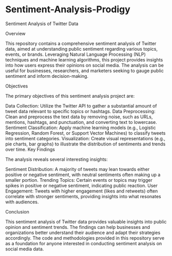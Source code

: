 # Sentiment-Analysis-Prodigy

Sentiment Analysis of Twitter Data

Overview

This repository contains a comprehensive sentiment analysis of Twitter data, aimed at understanding public sentiment regarding various topics, events, or brands. Leveraging Natural Language Processing (NLP) techniques and machine learning algorithms, this project provides insights into how users express their opinions on social media. The analysis can be useful for businesses, researchers, and marketers seeking to gauge public sentiment and inform decision-making.

Objectives 

The primary objectives of this sentiment analysis project are:

Data Collection: Utilize the Twitter API to gather a substantial amount of tweet data relevant to specific topics or hashtags.
Data Preprocessing: Clean and preprocess the text data by removing noise, such as URLs, mentions, hashtags, and punctuation, and converting text to lowercase.
Sentiment Classification: Apply machine learning models (e.g., Logistic Regression, Random Forest, or Support Vector Machines) to classify tweets into sentiment categories.
Visualization: Create visual representations (e.g., pie charts, bar graphs) to illustrate the distribution of sentiments and trends over time.
Key Findings

The analysis reveals several interesting insights:

Sentiment Distribution: A majority of tweets may lean towards either positive or negative sentiment, with neutral sentiments often making up a smaller portion.
Trending Topics: Certain events or topics may trigger spikes in positive or negative sentiment, indicating public reaction.
User Engagement: Tweets with higher engagement (likes and retweets) often correlate with stronger sentiments, providing insights into what resonates with audiences.

Conclusion

This sentiment analysis of Twitter data provides valuable insights into public opinion and sentiment trends. The findings can help businesses and organizations better understand their audience and adapt their strategies accordingly. The code and methodologies provided in this repository serve as a foundation for anyone interested in conducting sentiment analysis on social media data.

